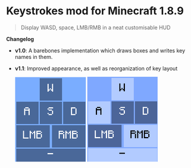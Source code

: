 # Keystrokes mod for Minecraft 1.8.9

> Display WASD, space, LMB/RMB in a neat customisable HUD

**Changelog**

* **v1.0**: A barebones implementation which draws boxes and writes key names in them.

* **v1.1**: Improved appearance, as well as reorganization of key layout

  ![alt text](https://github.com/KanyeFan30/Keystrokes/blob/master/src/main/resources/1.1_unpressed.png) ![alt text](https://github.com/KanyeFan30/Keystrokes/blob/master/src/main/resources/1.1_pressed.png)
